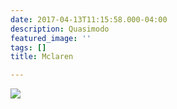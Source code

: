 ```yaml
---
date: 2017-04-13T11:15:58.000-04:00
description: Quasimodo
featured_image: ''
tags: []
title: Mclaren

---
```

[![](/images/used-2018-mclaren-720s-performance-id1624295919-ahr0cdovl2mxmtflntu1mwqzmtdinjgwmtczlthhndzhymjhzjlmogrimjyxndgwmdkwmzyzzdjkymjjlniymc5jzjeucmfja2nkbi5jb20vdxbsb2fkcy9wag90b3mvnjuzlziwmtgtmtitmdmvzwy3mjdlyzgynjc.jpg)](https://www.mclaren.com/)